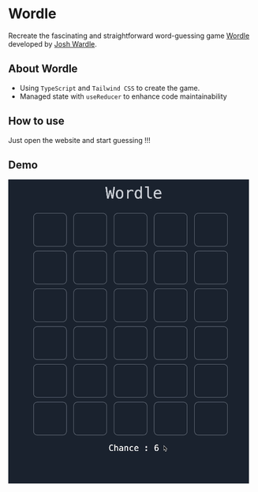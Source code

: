 # Wordle

Recreate the fascinating and straightforward word-guessing game [Wordle](https://game-wordle.web.app/) developed by [Josh Wardle](https://en.wikipedia.org/wiki/Josh_Wardle).


## About Wordle

*  Using `TypeScript` and `Tailwind CSS` to create the game.
* Managed state with `useReducer` to enhance code maintainability 


## How to use

Just open the website and start guessing !!!

## Demo

<img src="./public/demo/demo.gif" />

